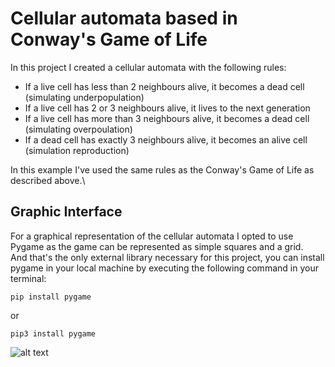 # Cellular automata based in Conway's Game of Life
In this project I created a cellular automata with the following rules:
- If a live cell has less than 2 neighbours alive, it becomes a dead cell (simulating underpopulation)
- If a live cell has 2 or 3 neighbours alive, it lives to the next generation
- If a live cell has more than 3 neighbours alive, it becomes a dead cell (simulating overpoulation)
- If a dead cell has exactly 3 neighbours alive, it becomes an alive cell (simulation reproduction)

In this example I've used the same rules as the Conway's Game of Life as described above.\

## Graphic Interface

For a graphical representation of the cellular automata I opted to use Pygame as the game can be represented as simple squares and a grid.\
And that's the only external library necessary for this project, you can install pygame in your local machine by executing the following command in your terminal:

```
pip install pygame
```
or
```
pip3 install pygame
```
![alt text](https://github.com/YuriAikau/Celular_Automata/new/main/images/test.gif)

